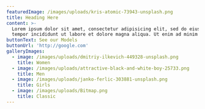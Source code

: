 ```yaml
---
featuredImage: /images/uploads/kris-atomic-73943-unsplash.png
title: Heading Here
content: >-
  Lorem ipsum dolor sit amet, consectetur adipisicing elit, sed do eiusmod
  tempor incididunt ut labore et dolore magna aliqua. Ut enim ad minim veniam.
buttonText: See our Models
buttonUrl: 'http://google.com'
galleryImages:
  - image: /images/uploads/dmitriy-ilkevich-449328-unsplash.png
    title: Women
  - image: /images/uploads/attractive-black-and-white-boy-25733.png
    title: Men
  - image: /images/uploads/janko-ferlic-303881-unsplash.png
    title: Girls
  - image: /images/uploads/Bitmap.png
    title: Classic
---
```


